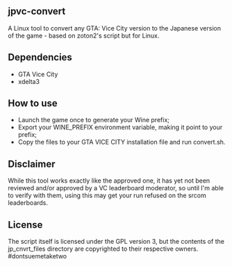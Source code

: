 ## jpvc-convert

A Linux tool to convert any GTA: Vice City version to the Japanese version of the game - based on zoton2's script but for Linux.

## Dependencies
- GTA Vice City 
- xdelta3

## How to use
- Launch the game once to generate your Wine prefix;
- Export your WINE_PREFIX environment variable, making it point to your prefix;
- Copy the files to your GTA VICE CITY installation file and run convert.sh.

## Disclaimer 
While this tool works exactly like the approved one, it has yet not been reviewed and/or approved by a VC leaderboard moderator, so until I'm able to verify with them, using this may get your run refused on the srcom leaderboards.

## License
The script itself is licensed under the GPL version 3, but the contents of the jp_cnvrt_files directory are copyrighted to their respective owners. #dontsuemetaketwo
